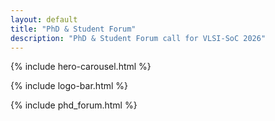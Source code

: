 ```yaml
---
layout: default
title: "PhD & Student Forum"
description: "PhD & Student Forum call for VLSI-SoC 2026"
---
```


{% include hero-carousel.html %}

<!-- QUICK LOGO -->
{% include logo-bar.html %}
<!-- END QUICK LOGO -->

{% include phd_forum.html %}
